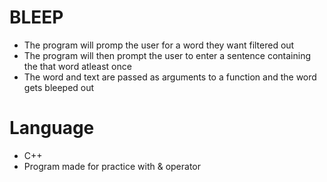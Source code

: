 # BLEEP

* The program will promp the user for a word they want filtered out
* The program will then prompt the user to enter a sentence containing the that word atleast once
* The word and text are passed as arguments to a function and the word gets bleeped out

# Language

* C++
* Program made for practice with & operator
